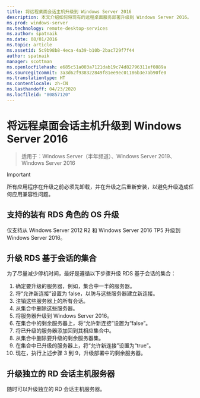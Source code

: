 ```yaml
---
title: 将远程桌面会话主机升级到 Windows Server 2016
description: 本文介绍如何将现有的远程桌面服务部署升级到 Windows Server 2016。
ms.prod: windows-server
ms.technology: remote-desktop-services
ms.author: spatnaik
ms.date: 08/01/2016
ms.topic: article
ms.assetid: 5c9b98b8-4eca-4a39-b10b-2bac729f7f44
author: spatnaik
manager: scottman
ms.openlocfilehash: e685c51a003a7121dab19c74d82796311ef0889a
ms.sourcegitcommit: 3a3d62f938322849f81ee9ec01186b3e7ab90fe0
ms.translationtype: HT
ms.contentlocale: zh-CN
ms.lasthandoff: 04/23/2020
ms.locfileid: "80857120"
---
```

# <a name="upgrading-your-remote-desktop-session-host-to-windows-server-2016"></a>将远程桌面会话主机升级到 Windows Server 2016

>适用于：Windows Server（半年频道）、Windows Server 2019、Windows Server 2016

> [!IMPORTANT]
> 所有应用程序在升级之前必须先卸载，并在升级之后重新安装，以避免升级造成任何应用兼容性问题。

## <a name="supported-os-upgrades-with-rds-role-installed"></a>支持的装有 RDS 角色的 OS 升级
仅支持从 Windows Server 2012 R2 和 Windows Server 2016 TP5 升级到 Windows Server 2016。

## <a name="upgrading-a-rds-session-based-collection"></a>升级 RDS 基于会话的集合
为了尽量减少停机时间，最好是遵循以下步骤升级 RDS 基于会话的集合：

1. 确定要升级的服务器，例如，集合中一半的服务器。
2. 将“允许新连接”设置为 false，以防与这些服务器建立新连接。 
3. 注销这些服务器上的所有会话。 
4. 从集合中删除这些服务器。
5. 将服务器升级到 Windows Server 2016。
6. 在集合中的剩余服务器上，将“允许新连接”设置为“false”。 
7. 将已升级的服务器添加回到其相应集合中。
8. 从集合中删除要升级的剩余服务器集。
9. 在集合中已升级的服务器上，将“允许新连接”设置为“true”。 
10. 现在，执行上述步骤 3 到 9，升级部署中的剩余服务器。

## <a name="upgrading-a-standalone-rd-session-host-server"></a>升级独立的 RD 会话主机服务器
随时可以升级独立的 RD 会话主机服务器。